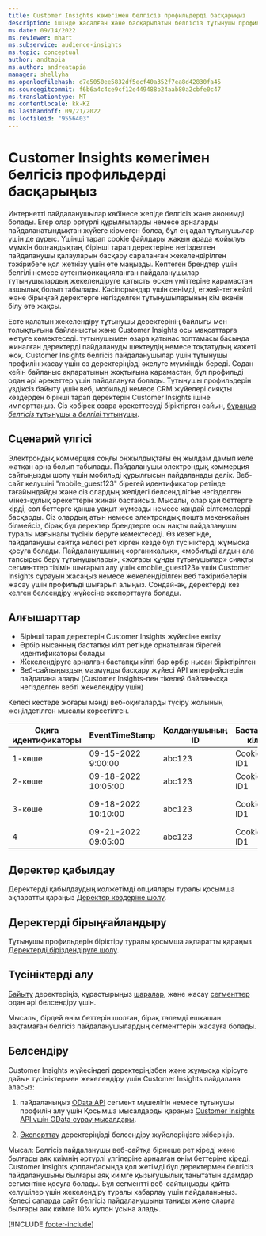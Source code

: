 ```yaml
---
title: Customer Insights көмегімен белгісіз профильдерді басқарыңыз
description: ішінде жасалған және басқарылатын белгісіз тұтынушы профильдерімен жұмыс істеу Dynamics 365 Customer Insights.
ms.date: 09/14/2022
ms.reviewer: mhart
ms.subservice: audience-insights
ms.topic: conceptual
author: andtapia
ms.author: andreatapia
manager: shellyha
ms.openlocfilehash: d7e5050ee5832df5ecf40a352f7ea8d42830fa45
ms.sourcegitcommit: f6b6a4c4ce9cf12e449488b24aab80a2cbfe0c47
ms.translationtype: MT
ms.contentlocale: kk-KZ
ms.lasthandoff: 09/21/2022
ms.locfileid: "9556403"
---
```

# <a name="manage-unknown-profiles-with-customer-insights"></a>Customer Insights көмегімен белгісіз профильдерді басқарыңыз

Интернетті пайдаланушылар көбінесе желіде белгісіз және анонимді болады. Егер олар әртүрлі құрылғыларды немесе арналарды пайдаланатындықтан жүйеге кірмеген болса, бұл ең адал тұтынушылар үшін де дұрыс. Үшінші тарап cookie файлдары жақын арада жойылуы мүмкін болғандықтан, бірінші тарап деректеріне негізделген пайдаланушы қалауларын басқару сараланған жекелендірілген тәжірибеге қол жеткізу үшін өте маңызды. Көптеген брендтер үшін белгілі немесе аутентификацияланған пайдаланушылар тұтынушылардың жекелендіруге қатысты өскен үміттеріне қарамастан азшылық болып табылады. Кәсіпорындар үшін сенімді, егжей-тегжейлі және бірыңғай деректерге негізделген тұтынушыларының кім екенін білу өте жақсы.

Есте қалатын жекелендіру тұтынушы деректерінің байлығы мен толықтығына байланысты және Customer Insights осы мақсаттарға жетуге көмектеседі. тұтынушымен өзара қатынас топтамасы басында жиналған деректерді пайдалануды шектеудің немесе тоқтатудың қажеті жоқ. Customer Insights белгісіз пайдаланушылар үшін тұтынушы профилін жасау үшін өз деректеріңізді әкелуге мүмкіндік береді. Содан кейін байланыс ақпаратының жоқтығына қарамастан, бұл профильді одан әрі әрекеттер үшін пайдалануға болады. Тұтынушы профильдерін үздіксіз байыту үшін веб, мобильді немесе CRM жүйелері сияқты көздерден бірінші тарап деректерін Customer Insights ішіне импорттаңыз. Сіз көбірек өзара әрекеттесуді біріктірген сайын, [бұраңыз *белгісіз* тұтынушы а *белгілі* тұтынушы](unknown-to-known.md).

## <a name="sample-scenario"></a>Сценарий үлгісі

Электрондық коммерция соңғы онжылдықтағы ең жылдам дамып келе жатқан арна болып табылады. Пайдаланушы электрондық коммерция сайтыңызды шолу үшін мобильді құрылғысын пайдаланады делік. Веб-сайт келушіні "mobile_guest123" бірегей идентификатор ретінде тағайындайды және сіз олардың желідегі белсенділігіне негізделген мінез-құлық әрекеттерін жинай бастайсыз. Мысалы, олар қай беттерге кірді, сол беттерге қанша уақыт жұмсады немесе қандай сілтемелерді басқарды. Сіз олардың атын немесе электрондық пошта мекенжайын білмейсіз, бірақ бұл деректер брендтерге осы нақты пайдаланушы туралы мағыналы түсінік беруге көмектеседі. Өз кезегінде, пайдаланушы сайтқа келесі рет кірген кезде бұл түсініктерді жұмысқа қосуға болады. Пайдаланушының «органикалық», «мобильді алдын ала тапсырыс беру тұтынушылары», «жоғары құнды тұтынушылар» сияқты сегменттер тізімін шығарып алу үшін «mobile_guest123» үшін Customer Insights сұрауын жасаңыз немесе жекелендірілген веб тәжірибелерін жасау үшін профильді шығарып алыңыз. Сондай-ақ, деректерді кез келген белсендіру жүйесіне экспорттауға болады.

## <a name="prerequisites"></a>Алғышарттар

- Бірінші тарап деректерін Customer Insights жүйесіне енгізу
- Әрбір нысанның бастапқы кілт ретінде орнатылған бірегей идентификаторы болады
- Жекелендіруге арналған бастапқы кілті бар әрбір нысан біріктірілген
- Веб-сайтыңыздың мазмұнды басқару жүйесі API интерфейстерін пайдалана алады (Customer Insights-пен тікелей байланысқа негізделген вебті жекелендіру үшін)

Келесі кестеде жоғары мәнді веб-оқиғаларды түсіру жолының жеңілдетілген мысалы көрсетілген.

|Оқиға идентификаторы|EventTimeStamp|Қолданушының ID|Бастапқы кілт|Оқиға атауы|
|--|--|--|--|--|
|1-көше|09-15-2022 9:00:00|abc123|Cookie ID1|Өнім көрінісі|
|2-көше|09-18-2022 10:05:00|abc123|Cookie ID1|Өнім көрінісі|
|3-көше|09-18-2022 10:10:00|abc123|Cookie ID1|Дүкен арбасына қосу|
|4|09-21-2022 09:05:00|abc123|Cookie ID1|Өнім көрінісі|

## <a name="data-ingestion"></a>Деректер қабылдау

Деректерді қабылдаудың қолжетімді опциялары туралы қосымша ақпаратты қараңыз [Деректер көздеріне шолу](data-sources.md).

## <a name="data-unification"></a>Деректерді бірыңғайландыру

Тұтынушы профильдерін біріктіру туралы қосымша ақпаратты қараңыз [Деректерді біріздендіруге шолу](data-unification.md).

## <a name="get-insights"></a>Түсініктерді алу

[Байыту](enrichment-hub.md) деректеріңіз, құрастырыңыз [шаралар](measures.md), және жасау [сегменттер](segments.md) одан әрі белсендіру үшін.

Мысалы, бірдей өнім беттерін шолған, бірақ төлемді ешқашан аяқтамаған белгісіз пайдаланушылардың сегменттерін жасауға болады.

## <a name="activation"></a>Белсендіру

Customer Insights жүйесіндегі деректеріңізбен және жұмысқа кірісуге дайын түсініктермен жекелендіру үшін Customer Insights пайдалана аласыз:

1. пайдаланыңыз [OData API](apis.md) сегмент мүшелігін немесе тұтынушы профилін алу үшін Қосымша мысалдарды қараңыз [Customer Insights API үшін OData сұрау мысалдары](odata-examples.md).

1. [Экспорттау](export-destinations.md) деректеріңізді белсендіру жүйелеріңізге жіберіңіз.

Мысал: Белгісіз пайдаланушы веб-сайтқа бірнеше рет кіреді және былғары аяқ киімнің әртүрлі үлгілеріне арналған өнім беттеріне кіреді. Customer Insights қолданбасында қол жетімді бұл деректермен белгісіз пайдаланушыны былғары аяқ киімге қызығушылық танытатын адамдар сегментіне қосуға болады. Бұл сегментті веб-сайтыңызды қайта келушілер үшін жекелендіру туралы хабарлау үшін пайдаланыңыз. Келесі сапарда сайт белгісіз пайдаланушыны таниды және оларға былғары аяқ киімге 10% купон ұсына алады.

[!INCLUDE [footer-include](includes/footer-banner.md)]

